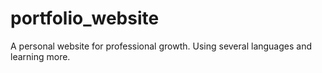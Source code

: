# portfolio_website
A personal website for professional growth. Using several languages and learning more.
